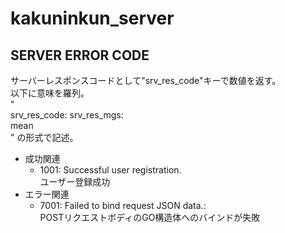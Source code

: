 # kakuninkun_server


## SERVER ERROR CODE
サーバーレスポンスコードとして"srv_res_code"キーで数値を返す。  
以下に意味を羅列。  
"  
srv_res_code: srv_res_mgs:  
mean  
"  の形式で記述。  

- 成功関連
    - 1001: Successful user registration.  
    ユーザー登録成功
- エラー関連
    - 7001: Failed to bind request JSON data.:  
    POSTリクエストボディのGO構造体へのバインドが失敗
